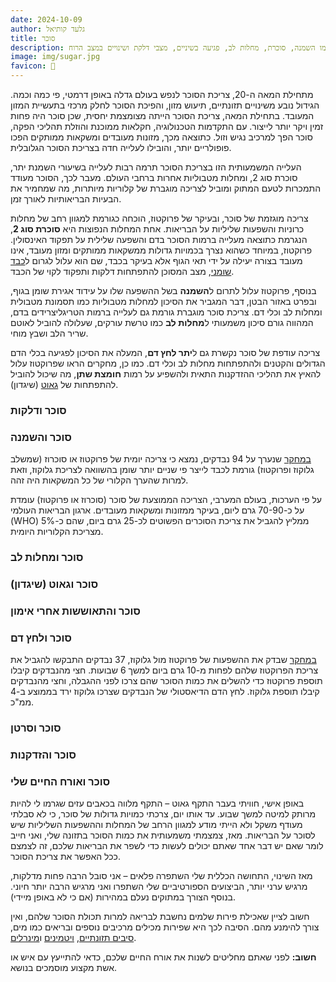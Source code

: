 ```yaml
---
date: 2024-10-09
author: גלעד קותיאל
title: סוכר
description: צריכת סוכר מופרזת עלולה להוביל לבעיות בריאותיות כמו השמנה, סוכרת, מחלות לב, פגיעה בשיניים, מצבי דלקת ושינויים במצב הרוח.
image: img/sugar.jpg
favicon: 🍩
---
```


מתחילת המאה ה-20, צריכת הסוכר לנפש בעולם גדלה באופן דרמטי, פי כמה וכמה. הגידול נובע משינויים תזונתיים, תיעוש מזון, והפיכת הסוכר לחלק מרכזי בתעשיית המזון המעובד. בתחילת המאה, צריכת הסוכר הייתה מצומצמת יחסית, שכן סוכר היה פחות זמין ויקר יותר לייצור. עם התקדמות הטכנולוגיה, חקלאות ממוכנת והוזלת תהליכי הפקה, סוכר הפך למרכיב נגיש וזול. כתוצאה מכך, מזונות מעובדים ומשקאות ממותקים הפכו פופולריים יותר, והובילו לעלייה חדה בצריכת הסוכר הגלובלית.

העלייה המשמעותית הזו בצריכת הסוכר תרמה רבות לעלייה בשיעורי השמנת יתר, סוכרת סוג 2, ומחלות מטבוליות אחרות ברחבי העולם. מעבר לכך, הסוכר מעודד התמכרות לטעם המתוק ומוביל לצריכה מוגברת של קלוריות מיותרות, מה שמחמיר את הבעיות הבריאותיות לאורך זמן.

צריכה מוגזמת של סוכר, ובעיקר של פרוקטוז, הוכחה כגורמת למגוון רחב של מחלות כרוניות והשפעות שליליות על הבריאות. אחת המחלות הנפוצות היא **סוכרת סוג 2**, הנגרמת כתוצאה מעלייה ברמות הסוכר בדם והשפעה שלילית על תפקוד האינסולין. פרוקטוז, במיוחד כשהוא נצרך בכמויות גדולות ממשקאות ממותקים ומזון מעובד, אינו מעובד בצורה יעילה על ידי תאי הגוף אלא בעיקר בכבד, שם הוא עלול לגרום ל[כבד שומני](https://he.wikipedia.org/wiki/%D7%9E%D7%97%D7%9C%D7%AA_%D7%94%D7%9B%D7%91%D7%93_%D7%94%D7%A9%D7%95%D7%9E%D7%A0%D7%99), מצב המסוכן להתפתחות דלקות ותפקוד לקוי של הכבד.

בנוסף, פרוקטוז עלול לתרום ל**השמנה** בשל ההשפעה שלו על עידוד אגירת שומן בגוף, ובפרט באזור הבטן, דבר המגביר את הסיכון למחלות מטבוליות כמו תסמונת מטבולית ומחלות לב וכלי דם. צריכת סוכר מוגברת גורמת גם לעלייה ברמות הטריגליצרידים בדם, המהווה גורם סיכון משמעותי ל**מחלות לב** כמו טרשת עורקים, שעלולה להוביל לאוטם שריר הלב ושבץ מוחי.

צריכה עודפת של סוכר נקשרת גם ל**יתר לחץ דם**, המעלה את הסיכון לפגיעה בכלי הדם הגדולים והקטנים ולהתפתחות מחלות לב וכלי דם. כמו כן, מחקרים הראו שפרוקטוז עלול להאיץ את תהליכי ההזדקנות התאית ולהשפיע על רמות **חומצת שתן**, מה שיכול להוביל להתפתחות של [גאוט](https://he.wikipedia.org/wiki/%D7%A9%D7%99%D7%92%D7%93%D7%95%D7%9F) (שיגדון).


### סוכר ודלקות

### סוכר והשמנה
[במחקר](https://pubmed.ncbi.nlm.nih.gov/33684506) שנערך על 94 נבדקים, נמצא כי צריכה יומית של פרוקטוז או סוכרוז (שמשלב גלוקוז ופרוקטוז) גורמת לכבד לייצר פי שניים יותר שומן בהשוואה לצריכת גלוקוז, וזאת למרות שהערך הקלורי של כל המשקאות היה זהה.

על פי הערכות, בעולם המערבי, הצריכה הממוצעת של סוכר (סוכרוז או פרוקטוז) עומדת על כ-70-90 גרם ליום, בעיקר ממזונות ומשקאות מעובדים. 
ארגון הבריאות העולמי (WHO) ממליץ להגביל את צריכת הסוכרים הפשוטים לכ-25 גרם ביום, שהם כ-5% מצריכת הקלוריות היומית.

### סוכר ומחלות לב

### סוכר וגאוט (שיגדון)

### סוכר והתאוששות אחרי אימון

### סוכר ולחץ דם
[במחקר](https://pubmed.ncbi.nlm.nih.gov/36184254/) שבדק את ההשפעות של פרוקטוז מול גלוקוז, 37 נבדקים התבקשו להגביל את צריכת הפרוקטוז שלהם לפחות מ-10 גרם ביום למשך 6 שבועות. 
חצי מהנבדקים קיבלו תוספת פרוקטוז כדי להשלים את כמות הסוכר שהם צרכו לפני ההגבלה, וחצי מהנבדקים קיבלו תוספת גלוקוז. 
לחץ הדם הדיאסטולי של הנבדקים שצרכו גלוקוז ירד בממוצע ב-4 ממ"כ.

### סוכר וסרטן

### סוכר והזדקנות


### סוכר ואורח החיים שלי
באופן אישי, חוויתי בעבר התקף גאוט – התקף מלווה בכאבים עזים שגרמו לי להיות מרותק למיטה למשך שבוע. 
עד אותו יום, צרכתי כמויות גדולות של סוכר, כי לא סבלתי מעודף משקל ולא הייתי מודע למגוון הרחב של המחלות וההשפעות השליליות שיש לסוכר על הבריאות. 
מאז, צמצמתי משמעותית את כמות הסוכר בתזונה שלי, ואני חייב לומר שאם יש דבר אחד שאתם יכולים לעשות כדי לשפר את הבריאות שלכם, זה לצמצם ככל האפשר את צריכת הסוכר. 

מאז השינוי, התחושה הכללית שלי השתפרה פלאים – אני סובל הרבה פחות מדלקות, מרגיש ערני יותר, הביצועים הספורטיביים שלי השתפרו ואני מרגיש הרבה יותר חיוני. 
בנוסף הצורך במתוקים נעלם במהירות (אם כי לא באופן מיידי). 

חשוב לציין שאכילת פירות שלמים נחשבת לבריאה למרות תכולת הסוכר שלהם, ואין צורך להימנע מהם. הסיבה לכך היא שפירות מכילים מרכיבים נוספים ובריאים כמו מים, [סיבים תזונתיים](https://he.wikipedia.org/wiki/%D7%A1%D7%99%D7%91%D7%99%D7%9D_%D7%AA%D7%96%D7%95%D7%A0%D7%AA%D7%99%D7%99%D7%9D), [ויטמינים](https://he.wikipedia.org/wiki/%D7%95%D7%99%D7%98%D7%9E%D7%99%D7%9F) ו[מינרלים](https://he.wikipedia.org/wiki/%D7%9E%D7%99%D7%A0%D7%A8%D7%9C_(%D7%AA%D7%96%D7%95%D7%A0%D7%94)).

**חשוב:** לפני שאתם מחליטים לשנות את אורח החיים שלכם, כדאי להתייעץ עם איש או אשת מקצוע מוסמכים בנושא.
